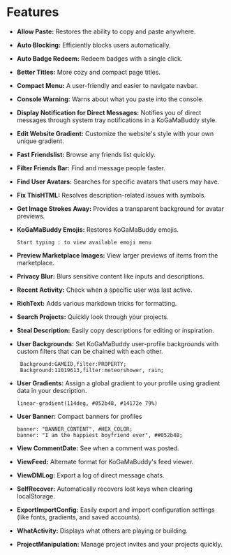 # Features

- **Allow Paste:** Restores the ability to copy and paste anywhere.
  
- **Auto Blocking:** Efficiently blocks users automatically.

- **Auto Badge Redeem:** Redeem badges with a single click.

- **Better Titles:** More cozy and compact page titles.

- **Compact Menu:** A user-friendly and easier to navigate navbar.

- **Console Warning:** Warns about what you paste into the console.

- **Display Notification for Direct Messages:** Notifies you of direct messages through system tray notifications in a KoGaMaBuddy style.

- **Edit Website Gradient:** Customize the website's style with your own unique gradient.

- **Fast Friendslist:** Browse any friends list quickly.

- **Filter Friends Bar:** Find and message people faster.

- **Find User Avatars:** Searches for specific avatars that users may have.

- **Fix ThisHTML:** Resolves description-related issues with symbols.

- **Get Image Strokes Away:** Provides a transparent background for avatar previews.

- **KoGaMaBuddy Emojis:** Restores KoGaMaBuddy emojis. <br>
  ```
  Start typing : to view available emoji menu
  ```

- **Preview Marketplace Images:** View larger previews of items from the marketplace.

- **Privacy Blur:** Blurs sensitive content like inputs and descriptions.

- **Recent Activity:** Check when a specific user was last active.

- **RichText:** Adds various markdown tricks for formatting.

- **Search Projects:** Quickly look through your projects.

- **Steal Description:** Easily copy descriptions for editing or inspiration.

- **User Backgrounds:** Set KoGaMaBuddy user-profile backgrounds with custom filters that can be chained with each other.
  ```
   Background:GAMEID,filter:PROPERTY; 
   Background:11019613,filter:meteorshower, rain; 
  ```

- **User Gradients:** Assign a global gradient to your profile using gradient data in your description.
  ```
  linear-gradient(114deg, #052b48, #14172e 79%) 
  ```

- **User Banner:** Compact banners for profiles <br>
  ```
  banner: "BANNER_CONTENT", #HEX_COLOR;
  banner: "I am the happiest boyfriend ever", ##052b48;
  ```

- **View CommentDate:** See when a comment was posted.

- **ViewFeed:** Alternate format for KoGaMaBuddy's feed viewer.

- **ViewDMLog:** Export a log of direct message chats.

- **SelfRecover:** Automatically recovers lost keys when clearing localStorage.

- **ExportImportConfig:** Easily export and import configuration settings (like fonts, gradients, and saved accounts).

- **WhatActivity:** Displays what others are playing or building.

- **ProjectManipulation:** Manage project invites and your projects quickly.

